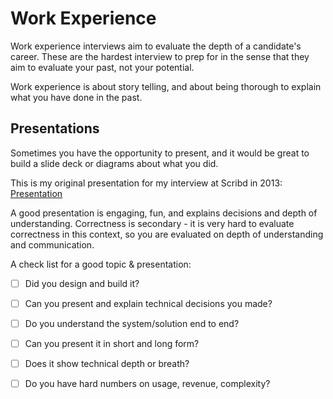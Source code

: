 # Work Experience

Work experience interviews aim to evaluate the depth of a candidate's career. These are the hardest interview to prep for in the sense that they aim to evaluate your past, not your potential.

Work experience is about story telling, and about being thorough to explain what you have done in the past.



## Presentations

Sometimes you have the opportunity to present, and it would be great to build a slide deck or diagrams about what you did.

This is my original presentation for my interview at Scribd in 2013: [Presentation](https://docs.google.com/presentation/d/e/2PACX-1vSY6JO6lYbaPK877GV7s69X6hrIrnREzfmEmrNjKhOn-cFf38PY3qTeQNS8YDAu812BBnNUVkDpsIyz/pub?start=false&loop=false&delayms=3000)

A good presentation is engaging, fun, and explains decisions and depth of understanding. Correctness is secondary - it is very hard to evaluate correctness in this context, so you are evaluated on depth of understanding and communication.

A check list for a good topic & presentation:

- [ ] Did you design and build it?
- [ ] Can you present and explain technical decisions you made?
- [ ] Do you understand the system/solution end to end?
- [ ] Can you present it in short and long form?
- [ ] Does it show technical depth or breath?
- [ ] Do you have hard numbers on usage, revenue, complexity?

